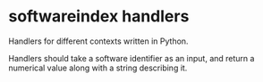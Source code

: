 # softwareindex handlers

Handlers for different contexts written in Python.

Handlers should take a software identifier as an input, and return a numerical value along with a string describing it.


